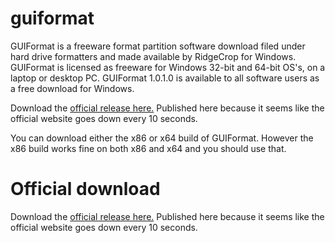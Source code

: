 # guiformat
GUIFormat is a freeware format partition software download filed under hard drive formatters and made available by RidgeCrop for Windows. GUIFormat is licensed as freeware for Windows 32-bit and 64-bit OS's, on a laptop or desktop PC. GUIFormat 1.0.1.0 is available to all software users as a free download for Windows.

Download the [official release here.](http://ridgecrop.co.uk/index.htm?fat32format.htm) Published here because it seems like the official website goes down every 10 seconds.

You can download either the x86 or x64 build of GUIFormat. However the x86 build works fine on both x86 and x64 and you should use that.

# Official download
Download the [official release here.](http://ridgecrop.co.uk/index.htm?guiformat.htm) Published here because it seems like the official website goes down every 10 seconds.
